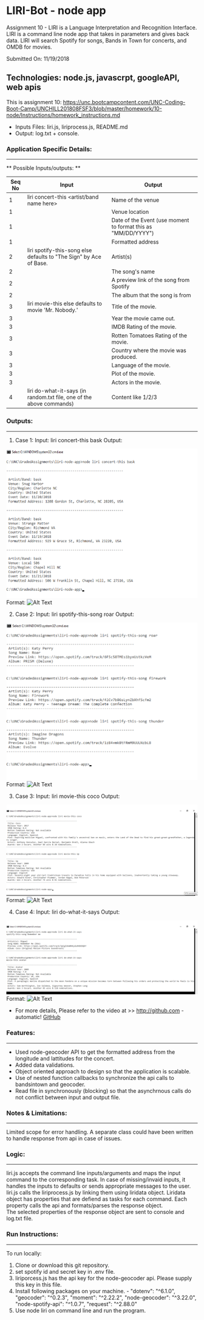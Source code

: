# LIRI-Bot - node app
Assignment 10 - LIRI is a Language Interpretation and Recognition Interface. 
LIRI is a command line node app that takes in parameters and gives back data.
LIRI will search Spotify for songs, Bands in Town for concerts, and OMDB for movies.

Submitted On: 11/19/2018

## Technologies: node.js, javascrpt, googleAPI, web apis

This is assignment 10: https://unc.bootcampcontent.com/UNC-Coding-Boot-Camp/UNCHILL201808FSF3/blob/master/homework/10-node/Instructions/homework_instructions.md

* Inputs Files: liri.js, liriprocess.js, README.md 
* Output: log.txt + console. 


### Application Specific Details:
-----------------------------
** Possible Inputs/outputs: **

Seq No   | Input        | Output         | 
-------- | ------------  | -------------- | 
1  |   liri  concert-this <artist/band name here> | Name of the venue  | 
1  |   | Venue location 	 | 
1  |   | Date of the Event (use moment to format this as "MM/DD/YYYY") 	|  
1  |   | Formatted address | 
2 |    liri spotify-this-song <song name here> else defaults to "The Sign" by Ace of Base. | Artist(s) 						| 
2 |                                                                                       | The song's name | 
2  |                                                                                       | A preview link of the song from Spotify | 
2  |                                                                                       | The album that the song is from |
3 | liri movie-this <movie name here> else defaults to movie 'Mr. Nobody.'              | Title of the movie. | 
3  |                                                                                       | Year the movie came out. | 
3  |                                                                                       | IMDB Rating of the movie. | 
3 |                                                                                       | Rotten Tomatoes Rating of the movie. | 
3  |                                                                                       | Country where the movie was produced. | 
3  |                                                                                       | Language of the movie. | 
3  |                                                                                       | Plot of the movie. | 
3  |                                                                                       | Actors in the movie. | 
4 | liri do-what-it-says (in random.txt file, one of the above commands) | Content like 1/2/3 | 
                  

### Outputs:
--------------
1. Case 1: Input: liri concert-this bask
Output: 

![GitHub Logo](/images/concert_this.png)
Format: ![Alt Text](url)


2. Case 2: Input: liri spotify-this-song roar
Output: 

![GitHub Logo](/images/spotify_this_song.png)
Format: ![Alt Text](url)


3. Case 3: Input: liri movie-this coco
Output: 

![GitHub Logo](/images/movie_this.png)
Format: ![Alt Text](url)

4. Case 4: Input: liri do-what-it-says
Output: 

![GitHub Logo](/images/do_what_it_says.png)
Format: ![Alt Text](url)

* For more details, Please refer to the video at >> http://github.com - automatic!
[GitHub](http://github.com)	
			
### Features:
----------
* Used node-geocoder API to get the formatted address from the longitude and lattitudes for the concert. 
* Added data validations.
* Object oriented approach to design so that the application is scalable.
* Use of nested function callbacks to synchronize the api calls to bandsintown and geocoder.
* Read file in synchronously (blocking) so that the asynchrnous calls do not conflict between input and output file.


### Notes & Limitations:
--------------------
Limited scope for error handling. A separate class could have been written to handle response from api in case of issues.
  

### Logic:
-------
liri.js accepts the command line inputs/arguments and maps the input command to the corresponding task. 
In case of missing/invaid inputs, it handles the inputs to defaults or sends appropriate messages to the user.
liri.js calls the liriprocess.js by linking them using liridata object.
Liridata object has properties that are defiend as tasks for each command.
Each property calls the api and formats/parses the response object.  
The selected properties of the response object are sent to console and log.txt file. 
	
### Run Instructions:
--------------
To run locally:

1) Clone or download this git repository.
2) set spotify id  and secret key in .env file. 
3) liriporcess.js has the api key for the node-geocoder api. Please supply this key in this file.
3) Install following packages on your machine. - 
    "dotenv": "^6.1.0",
    "geocoder": "^0.2.3",
    "moment": "^2.22.2",
    "node-geocoder": "^3.22.0",
    "node-spotify-api": "^1.0.7",
    "request": "^2.88.0"
4) Use node liri <command> on command line and run the program.
